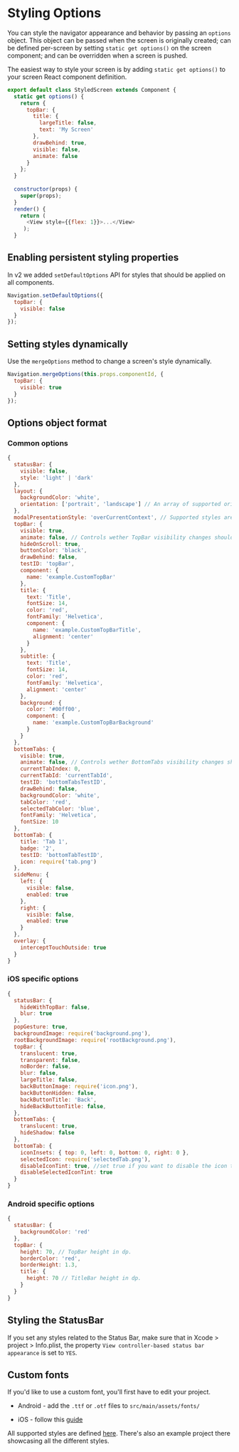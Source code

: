# Styling Options

You can style the navigator appearance and behavior by passing an `options` object. This object can be passed when the screen is originally created; can be defined per-screen by setting `static get options()` on the screen component; and can be overridden when a screen is pushed.

The easiest way to style your screen is by adding `static get options()` to your screen React component definition.

```js
export default class StyledScreen extends Component {
  static get options() {
    return {
      topBar: {
        title: {
          largeTitle: false,
          text: 'My Screen'
        },
        drawBehind: true,
        visible: false,
        animate: false
      }
    };
  }
  
  constructor(props) {
    super(props);
  }
  render() {
    return (
      <View style={{flex: 1}}>...</View>
     );
  }
```

## Enabling persistent styling properties
In v2 we added `setDefaultOptions` API for styles that should be applied on all components.

```js
Navigation.setDefaultOptions({
  topBar: {
    visible: false
  }
});
```

## Setting styles dynamically
Use the `mergeOptions` method to change a screen's style dynamically.

```js
Navigation.mergeOptions(this.props.componentId, {
  topBar: {
    visible: true
  }
});
```

## Options object format

### Common options

```js
{
  statusBar: {
    visible: false,
    style: 'light' | 'dark'
  },
  layout: {
    backgroundColor: 'white',
    orientation: ['portrait', 'landscape'] // An array of supported orientations
  },
  modalPresentationStyle: 'overCurrentContext', // Supported styles are: 'formSheet', 'pageSheet', 'overFullScreen', 'overCurrentContext', 'currentContext', 'popOver', 'fullScreen' and 'none'. On Android, only overCurrentContext and none are supported.
  topBar: {
    visible: true,
    animate: false, // Controls wether TopBar visibility changes should be animated
    hideOnScroll: true,
    buttonColor: 'black',
    drawBehind: false,
    testID: 'topBar',
    component: {
      name: 'example.CustomTopBar'
    },
    title: {
      text: 'Title',
      fontSize: 14,
      color: 'red',
      fontFamily: 'Helvetica',
      component: {
        name: 'example.CustomTopBarTitle',
        alignment: 'center'
      }
    },
    subtitle: {
      text: 'Title',
      fontSize: 14,
      color: 'red',
      fontFamily: 'Helvetica',
      alignment: 'center'
    },
    background: {
      color: '#00ff00',
      component: {
        name: 'example.CustomTopBarBackground'
      }
    }
  },
  bottomTabs: {
    visible: true,
    animate: false, // Controls wether BottomTabs visibility changes should be animated
    currentTabIndex: 0,
    currentTabId: 'currentTabId',
    testID: 'bottomTabsTestID',
    drawBehind: false,
    backgroundColor: 'white',
    tabColor: 'red',
    selectedTabColor: 'blue',
    fontFamily: 'Helvetica',
    fontSize: 10
  },
  bottomTab: {
    title: 'Tab 1',
    badge: '2',
    testID: 'bottomTabTestID',
    icon: require('tab.png')
  },
  sideMenu: {
    left: {
      visible: false,
      enabled: true
    },
    right: {
      visible: false,
      enabled: true
    }
  },
  overlay: {
    interceptTouchOutside: true
  }  
}
```

### iOS specific options
```js
{
  statusBar: {
    hideWithTopBar: false,
    blur: true
  },
  popGesture: true,
  backgroundImage: require('background.png'),
  rootBackgroundImage: require('rootBackground.png'),
  topBar: {
    translucent: true,
    transparent: false,
    noBorder: false,
    blur: false,
    largeTitle: false,
    backButtonImage: require('icon.png'),
    backButtonHidden: false,
    backButtonTitle: 'Back',
    hideBackButtonTitle: false,
  },
  bottomTabs: {
    translucent: true,
    hideShadow: false
  },
  bottomTab: {
    iconInsets: { top: 0, left: 0, bottom: 0, right: 0 },
    selectedIcon: require('selectedTab.png'),
    disableIconTint: true, //set true if you want to disable the icon tinting
    disableSelectedIconTint: true
  }
}
```

### Android specific options

```js
{
  statusBar: {
    backgroundColor: 'red'
  },
  topBar: {
    height: 70, // TopBar height in dp.
    borderColor: 'red',
    borderHeight: 1.3,
    title: {
      height: 70 // TitleBar height in dp.
    }
  }
}
```

## Styling the StatusBar
If you set any styles related to the Status Bar, make sure that in Xcode > project > Info.plist, the property `View controller-based status bar appearance` is set to `YES`.

## Custom fonts
If you'd like to use a custom font, you'll first have to edit your project.

* Android - add the `.ttf` or `.otf` files to `src/main/assets/fonts/`

* iOS - follow this [guide](https://medium.com/@dabit3/adding-custom-fonts-to-react-native-b266b41bff7f)

All supported styles are defined [here](https://github.com/wix/react-native-controllers#styling-navigation). There's also an example project there showcasing all the different styles.
